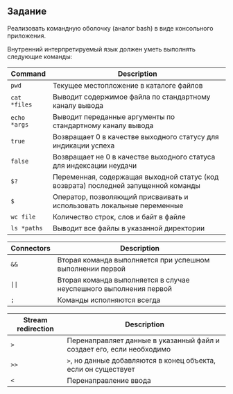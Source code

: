 ## Задание

Реализовать командную оболочку (аналог bash)
в виде консольного приложения.

Внутренний интерпретируемый язык должен уметь выполнять
следующие команды:

| Command           | Description                                                                        |
|-------------------|------------------------------------------------------------------------------------|
| ```pwd```         | Текущее местопложение в каталоге файлов                                            |
| ```cat *files```  | Выводит содержимое файла по стандартному каналу вывода                             |
| ```echo *args```  | Выводит переданные аргументы по стандартному каналу вывода                         |
| ```true```        | Возвращает 0 в качестве выходного статусу для индикации успеха                     |
| ```false```       | Возвращает не 0 в качестве выходного статуса для индексации неудачи                |
| ```$?```          | Переменная, содержащая выходной статус (код возврата) последней запущенной команды |
| ```$```           | Оператор, позволяющий присваивать и использовать локальные переменные              |
| ```wc file```     | Количество строк, слов и байт в файле                                              |
| ```ls *paths```   | Выводит все файлы в указанной директории                                           | 

| Connectors          | Description                                                       |
|---------------------|-------------------------------------------------------------------|
| ```&&```            | Вторая команда выполняется при успешном выполнении первой         |
| ```\|\|```  | Вторая команда выполняется в случае неуспешного выполнения первой |
| ```;```             | Команды исполняются всегда                                        |

| Stream redirection  | Description                                                           |
|---------------------|-----------------------------------------------------------------------|
| ```>```             | Перенаправляет данные в указанный файл и создает его, если необходимо |
| ```>>```            | ```>```, но данные добавляются в конец объекта, если он существует    | 
| ```<```             | Перенаправление ввода                                                 |

